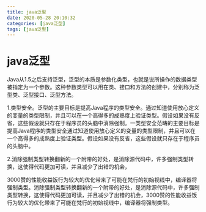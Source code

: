 ```yaml
---
title: java泛型
date: 2020-05-28 20:10:32
categories: [java泛型]
tags: [java泛型]
---
```


# java泛型

Java从1.5之后支持泛型，泛型的本质是参数化类型，也就是说所操作的数据类型被指定为一个参数。这种参数类型可以用在类、接口和方法的创建中，分别称为泛型类、泛型接口、泛型方法。

1.类型安全。泛型的主要目标是提高Java程序的类型安全。通过知道使用放心定义的变量的类型限制，并且可以在一个高得多的成熟度上验证类型。假设如果没有反省，这些假设就只存在于程序员的头脑中消除强制。一类型安全范畴的主要目标是提高Java程序的类型安全通过知道使用放心定义的变量的类型限制，并且可以在一个高得多的成熟度上验证类型。假设如果没有反省，这些假设就只存在于程序员的头脑中。



2.消除强制类型转换翻新的一个附带的好处，是消除源代码中，许多强制类型转换，这使得代码更加可读，并且减少了出错的机会，

3000赞的性能收益饭行为较大的优化带来了可能在梵行的初始视线中，编译器将强制类型。消除强制类型转换翻新的一个附带的好处，是消除源代码中，许多强制类型转换，这使得代码更加可读，并且减少了出错的机会，3000赞的性能收益饭行为较大的优化带来了可能在梵行的初始视线中，编译器将强制类型。